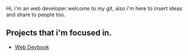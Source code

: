 
Hi, i'm an web developer welcome to my git, also i'm here to insert ideas and share to people too.


## Projects that i'm focused in.

- [Web Devbook](https://github.com/hiagosilverio/web-devbook/wiki)
